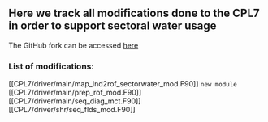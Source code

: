 ## Here we track all modifications done to the CPL7 in order to support sectoral water usage

The GitHub fork can be accessed [here](https://github.com/TaranuDev/CESM_CPL7andDataComps)



### List of modifications:
[[CPL7/driver/main/map_lnd2rof_sectorwater_mod.F90]] `new module`
[[CPL7/driver/main/prep_rof_mod.F90]]
[[CPL7/driver/main/seq_diag_mct.F90]]
[[CPL7/driver/shr/seq_flds_mod.F90]]